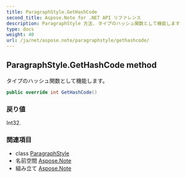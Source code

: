 ```yaml
---
title: ParagraphStyle.GetHashCode
second_title: Aspose.Note for .NET API リファレンス
description: ParagraphStyle 方法. タイプのハッシュ関数として機能します
type: docs
weight: 40
url: /ja/net/aspose.note/paragraphstyle/gethashcode/
---
```

## ParagraphStyle.GetHashCode method

タイプのハッシュ関数として機能します。

```csharp
public override int GetHashCode()
```

### 戻り値

Int32.

### 関連項目

* class [ParagraphStyle](../)
* 名前空間 [Aspose.Note](../../paragraphstyle/)
* 組み立て [Aspose.Note](../../../)


